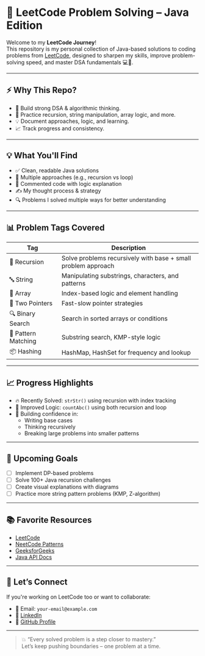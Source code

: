 # 🧠 LeetCode Problem Solving – Java Edition

Welcome to my **LeetCode Journey**!  
This repository is my personal collection of Java-based solutions to coding problems from [LeetCode](https://leetcode.com/), designed to sharpen my skills, improve problem-solving speed, and master DSA fundamentals 💻🚀.

---

## ⚡ Why This Repo?

- 🚀 Build strong DSA & algorithmic thinking.
- 🧠 Practice recursion, string manipulation, array logic, and more.
- 💡 Document approaches, logic, and learning.
- 📈 Track progress and consistency.

---

## 💡 What You'll Find

- ✅ Clean, readable Java solutions
- 🔁 Multiple approaches (e.g., recursion vs loop)
- 📘 Commented code with logic explanation
- ✍️ My thought process & strategy
- 🔍 Problems I solved multiple ways for better understanding

---

## 📊 Problem Tags Covered

| Tag               | Description                          |
|------------------|--------------------------------------|
| 🔁 Recursion       | Solve problems recursively with base + small problem approach |
| 🔤 String          | Manipulating substrings, characters, and patterns |
| 🔢 Array           | Index-based logic and element handling |
| 🎯 Two Pointers    | Fast-slow pointer strategies         |
| 🔍 Binary Search   | Search in sorted arrays or conditions |
| 🧩 Pattern Matching| Substring search, KMP-style logic    |
| 📦 Hashing         | HashMap, HashSet for frequency and lookup |

---

## 📈 Progress Highlights

- 🔥 Recently Solved: `strStr()` using recursion with index tracking
- 🔄 Improved Logic: `countAbc()` using both recursion and loop
- 💪 Building confidence in:
  - Writing base cases
  - Thinking recursively
  - Breaking large problems into smaller patterns

---

## 🚧 Upcoming Goals

- [ ] Implement DP-based problems
- [ ] Solve 100+ Java recursion challenges
- [ ] Create visual explanations with diagrams
- [ ] Practice more string pattern problems (KMP, Z-algorithm)

---

## 📚 Favorite Resources

- [LeetCode](https://leetcode.com/)
- [NeetCode Patterns](https://neetcode.io/)
- [GeeksforGeeks](https://geeksforgeeks.org/)
- [Java API Docs](https://docs.oracle.com/javase/8/docs/api/)

---

## 🙌 Let’s Connect

If you're working on LeetCode too or want to collaborate:

- 📧 Email: `your-email@example.com`
- 💼 [LinkedIn](#)
- 🐙 [GitHub Profile](#)

---

> 💥 “Every solved problem is a step closer to mastery.”  
> Let’s keep pushing boundaries – one problem at a time.
